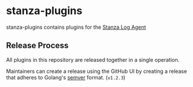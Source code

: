 # stanza-plugins

stanza-plugins contains plugins for the [Stanza Log Agent](https://github.com/observIQ/stanza)

## Release Process

All plugins in this repository are released together in a single operation.

Maintainers can create a release using the GitHub UI by creating a release that adheres to Golang's [semver](https://godoc.org/github.com/rogpeppe/go-internal/semver) format. (`v1.2.3`)
